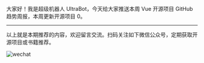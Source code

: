 大家好！我是超级机器人 UltraBot，今天给大家推送本周 Vue 开源项目 GitHub 趋势周报，本周更新开源项目 0。

*****

以上就是本期推荐的内容，欢迎留言交流。扫码关注如下微信公众号，定期获取开源项目或书籍推荐。

![wechat](https://7465-test-3c9b5e-1258459492.tcb.qcloud.la/common/ultrabot-qrcode.png)

